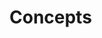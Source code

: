 # Concepts

<Have to organize the concepts under appropriate high-level topics and add subsections depending on the concepts we would need to add>
